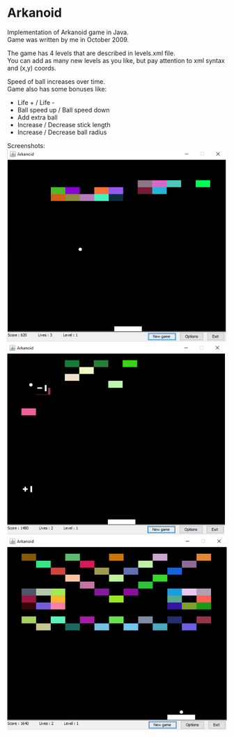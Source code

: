 # Arkanoid

Implementation of Arkanoid game in Java.</br>
Game was written by me in October 2009.</br>

The game has 4 levels that are described in levels.xml file.</br>
You can add as many new levels as you like, but pay attention to xml syntax and (x,y) coords.

Speed of ball increases over time.</br> 
Game also has some bonuses like:
<ul>
    <li>Life + / Life -</li>
    <li>Ball speed up / Ball speed down</li>
    <li>Add extra ball</li>
    <li>Increase / Decrease stick length</li>
    <li>Increase / Decrease ball radius</li>
</ul>

Screenshots:
![Level 1](img/level1.png)
![Level 2](img/level2.png)
![Level 3](img/level3.png)